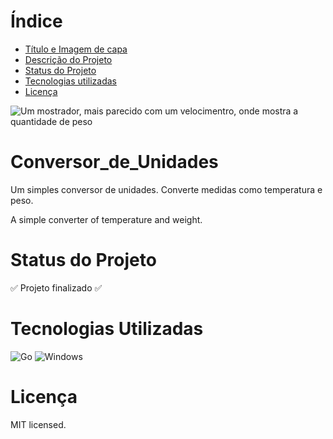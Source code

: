 



# Índice 

* [Título e Imagem de capa](#Título-e-Imagem-de-capa)
* [Descrição do Projeto](#descrição-do-projeto)
* [Status do Projeto](#status-do-Projeto)
* [Tecnologias utilizadas](#tecnologias-utilizadas)
* [Licença](#licença)



![Um mostrador, mais parecido com um velocimentro, onde mostra a quantidade de peso](https://files.tecnoblog.net/wp-content/uploads/2021/04/kitchen-2608932_1920-e1619123052292-700x394.jpg)

# Conversor_de_Unidades

Um simples conversor de unidades. Converte medidas como temperatura e peso.

A simple converter of temperature and weight.

# Status do Projeto

✅ Projeto finalizado ✅

# Tecnologias Utilizadas
![Go](https://img.shields.io/badge/Go-00ADD8?style=for-the-badge&logo=go&logoColor=white)
![Windows](https://img.shields.io/badge/Windows-0078D6?style=for-the-badge&logo=windows&logoColor=white)

# Licença

MIT licensed.

